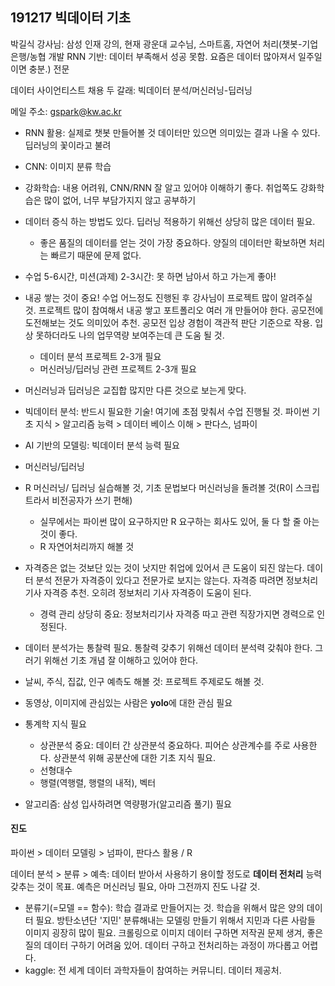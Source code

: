 ## 191217 빅데이터  기초

박길식 강사님: 삼성 인재 강의, 현재 광운대 교수님, 스마트홈, 자연어 처리(챗봇-기업은행/농협 개발 RNN 기반: 데이터 부족해서 성공 못함. 요즘은 데이터 많아져서 일주일이면 충분.) 전문 

데이터 사이언티스트 채용 두 갈래: 빅데이터 분석/머신러닝-딥러닝

메일 주소: gspark@kw.ac.kr

* RNN 활용: 실제로 챗봇 만들어볼 것 데이터만 있으면 의미있는 결과 나올 수 있다. 딥러닝의 꽃이라고 불려
* CNN: 이미지 분류 학습
* 강화학습: 내용 어려워, CNN/RNN 잘 알고 있어야 이해하기 좋다. 취업쪽도 강화학습은 많이 없어, 너무 부담가지지 않고 공부하기
* 데이터 증식 하는 방법도 있다. 딥러닝 적용하기 위해선 상당히 많은 데이터 필요.
  * 좋은 품질의 데이터를 얻는 것이 가장 중요하다. 양질의 데이터만 확보하면 처리는 빠르기 때문에 문제 없다. 

* 수업 5-6시간, 미션(과제) 2-3시간: 못 하면 남아서 하고 가는게 좋아! 
* 내공 쌓는 것이 중요! 수업 어느정도 진행된 후 강사님이 프로젝트 많이 알려주실 것. 프로젝트 많이 참여해서 내공 쌓고 포트폴리오 여러 개 만들어야 한다. 공모전에 도전해보는 것도 의미있어 추천. 공모전 입상 경험이 객관적 판단 기준으로 작용. 입상 못하더라도 나의 업무역량 보여주는데 큰 도움 될 것.
  * 데이터 분석 프로젝트 2-3개 필요
  * 머신러닝/딥러닝 관련 프로젝트 2-3개 필요
* 머신러닝과 딥러닝은 교집합 많지만 다른 것으로 보는게 맞다.
* 빅데이터 분석: 반드시 필요한 기술! 여기에 초점 맞춰서 수업 진행될 것. 파이썬 기초 지식 > 알고리즘 능력 > 데이터 베이스 이해 > 판다스, 넘파이
* AI 기반의 모델링: 빅데이터 분석 능력 필요
* 머신러닝/딥러닝 
* R 머신러닝/ 딥러닝 실습해볼 것, 기초 문법보다 머신러닝을 돌려볼 것(R이 스크립트라서 비전공자가 쓰기 편해)
  * 실무에서는 파이썬 많이 요구하지만 R 요구하는 회사도 있어, 둘 다 할 줄 아는 것이 좋다.
  * R 자연어처리까지 해볼 것
* 자격증은 없는 것보단 있는 것이 낫지만 취업에 있어서 큰 도움이 되진 않는다. 데이터 분석 전문가 자격증이 있다고 전문가로 보지는 않는다.  자격증 따려면 정보처리 기사 자격증 추천. 오히려 정보처리 기사 자격증이 도움이 된다.
  * 경력 관리 상당히 중요: 정보처리기사 자격증 따고 관련 직장가지면 경력으로 인정된다.
* 데이터 분석가는 통찰력 필요. 통찰력 갖추기 위해선 데이터 분석력 갖춰야 한다. 그러기 위해선 기초 개념 잘 이해하고 있어야 한다.
* 날씨, 주식, 집값, 인구 예측도 해볼 것: 프로젝트 주제로도 해볼 것.
* 동영상, 이미지에 관심있는 사람은 **yolo**에 대한 관심 필요
* 통계학 지식 필요
  * 상관분석 중요: 데이터 간 상관분석 중요하다. 피어슨 상관계수를 주로 사용한다. 상관분석 위해 공분산에 대한 기초 지식 필요. 
  * 선형대수
  * 행렬(역행렬, 행렬의 내적), 벡터
* 알고리즘: 삼성 입사하려면 역량평가(알고리즘 풀기) 필요



#### 진도

파이썬 > 데이터 모델링 > 넘파이, 판다스 활용 / R

데이터 분석 > 분류 > 예측: 데이터 받아서 사용하기 용이할 정도로 **데이터 전처리** 능력 갖추는 것이 목표. 예측은 머신러닝 필요, 아마 그전까지 진도 나갈 것. 

* 분류기(=모델 == 함수): 학습 결과로 만들어지는 것. 학습을 위해서 많은 양의 데이터 필요. 방탄소년단 '지민' 분류해내는 모델링 만들기 위해서 지민과 다른 사람들 이미지 굉장히 많이 필요. 크롤링으로 이미지 데이터 구하면 저작권 문제 생겨, 좋은 질의 데이터 구하기 어려움 있어. 데이터 구하고 전처리하는 과정이 까다롭고 어렵다.
* kaggle: 전 세계 데이터 과학자들이 참여하는 커뮤니티. 데이터 제공처.